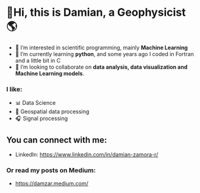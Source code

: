 # 👋**Hi, this is Damian, a Geophysicist** 🌎
- 👀 I’m interested in scientific programming, mainly **Machine Learning**
- 🌱 I’m currently learning **python**, and some years ago I coded in Fortran and a little bit in C
- 💞️ I’m looking to collaborate on **data analysis, data visualization and Machine Learning models**.

### I like:
- 📊 Data Science
- 📡 Geospatial data processing
- 🎧 Signal processing

## You can connect with me:
- LinkedIn: https://www.linkedin.com/in/damian-zamora-r/
### Or read my posts on Medium:
- https://damzar.medium.com/

<!---
DamianZAR/DamianZAR is a ✨ special ✨ repository because its `README.md` (this file) appears on your GitHub profile.
You can click the Preview link to take a look at your changes.
--->
